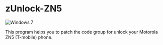 zUnlock-ZN5
=============

![Windows 7](https://raw.github.com/EXL/zUnlock-ZN5/master/screens/zUnlock-ZN5_win7.png)

This program helps you to patch the code group for unlock your Motorola ZN5 (T-mobile) phone.
